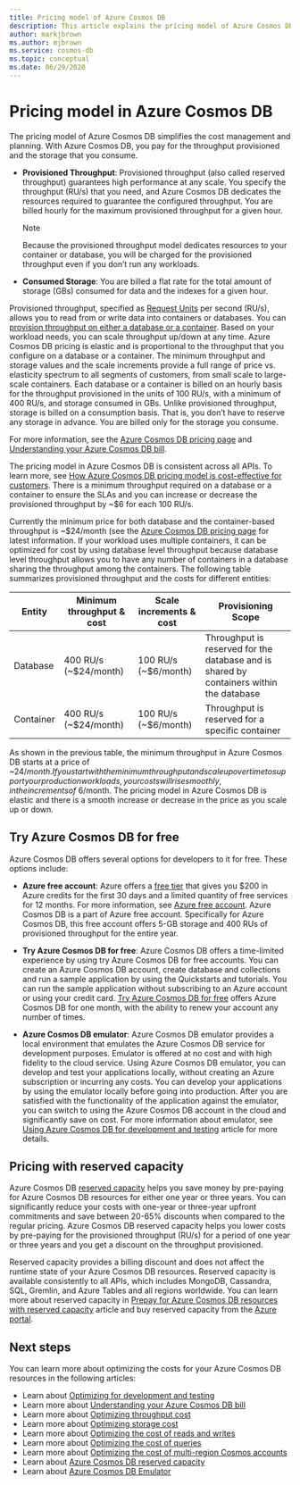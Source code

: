 ```yaml
---
title: Pricing model of Azure Cosmos DB 
description: This article explains the pricing model of Azure Cosmos DB and how it simplifies your cost management and cost planning.
author: markjbrown
ms.author: mjbrown
ms.service: cosmos-db
ms.topic: conceptual
ms.date: 06/29/2020
---
```


# Pricing model in Azure Cosmos DB 

The pricing model of Azure Cosmos DB simplifies the cost management and planning. With Azure Cosmos DB, you pay for the throughput provisioned and the storage that you consume.

* **Provisioned Throughput**: Provisioned throughput (also called reserved throughput) guarantees high performance at any scale. You specify the throughput (RU/s) that you need, and Azure Cosmos DB dedicates the resources required to guarantee the configured throughput. You are billed hourly for the maximum provisioned throughput for a given hour.

   > [!NOTE]
   > Because the provisioned throughput model dedicates resources to your container or database, you will be charged for the provisioned throughput even if you don’t run any workloads.

* **Consumed Storage**: You are billed a flat rate for the total amount of storage (GBs) consumed for data and the indexes for a given hour.

Provisioned throughput, specified as [Request Units](request-units.md) per second (RU/s), allows you to read from or write data into containers or databases. You can [provision throughput on either a database or a container](set-throughput.md). Based on your workload needs, you can scale throughput up/down at any time. Azure Cosmos DB pricing is elastic and is proportional to the throughput that you configure on a database or a container. The minimum throughput and storage values and the scale increments provide a full range of price vs. elasticity spectrum to all segments of customers, from small scale to large-scale containers. Each database or a container is billed on an hourly basis for the throughput provisioned in the units of 100 RU/s, with a minimum of 400 RU/s, and storage consumed in GBs. Unlike provisioned throughput, storage is billed on a consumption basis. That is, you don’t have to reserve any storage in advance. You are billed only for the storage you consume.

For more information, see the [Azure Cosmos DB pricing page](https://azure.microsoft.com/pricing/details/cosmos-db/) and [Understanding your Azure Cosmos DB bill](understand-your-bill.md).

The pricing model in Azure Cosmos DB is consistent across all APIs. To learn more, see [How Azure Cosmos DB pricing model is cost-effective for customers](total-cost-ownership.md). There is a minimum throughput required on a database or a container to ensure the SLAs and you can increase or decrease the provisioned throughput by ~$6 for each 100 RU/s.

Currently the minimum price for both database and the container-based throughput is ~$24/month (see the [Azure Cosmos DB pricing page](https://azure.microsoft.com/pricing/details/cosmos-db/) for latest information. If your workload uses multiple containers, it can be optimized for cost by using database level throughput because database level throughput allows you to have any number of containers in a database sharing the throughput among the containers. The following table summarizes  provisioned throughput and the costs for different entities:

|**Entity**  | **Minimum throughput & cost** |**Scale increments & cost** |**Provisioning Scope** |
|---------|---------|---------|-------|
|Database    | 400 RU/s (~$24/month)    | 100 RU/s (~$6/month)   |Throughput is reserved for the database and is shared by containers within the database |
|Container     | 400 RU/s (~$24/month)    | 100 RU/s (~$6/month)  |Throughput is reserved for a specific container |

As shown in the previous table, the minimum throughput in Azure Cosmos DB starts at a price of ~$24/month. If you start with the minimum throughput and scale up over time to support your production workloads, your costs will rise smoothly, in the increments of ~$6/month. The pricing model in Azure Cosmos DB is elastic and there is a smooth increase or decrease in the price as you scale up or down.

## Try Azure Cosmos DB for free 

Azure Cosmos DB offers several options for developers to it for free. These options include:

* **Azure free account**: Azure offers a [free tier](https://azure.microsoft.com/free/) that gives you $200 in Azure credits for the first 30 days and a limited quantity of free services for 12 months. For more information, see [Azure free account](../cost-management-billing/manage/avoid-charges-free-account.md). Azure Cosmos DB is a part of Azure free account. Specifically for Azure Cosmos DB, this free account offers 5-GB storage and 400 RUs of provisioned throughput for the entire year. 

* **Try Azure Cosmos DB for free**: Azure Cosmos DB offers a time-limited experience by using try Azure Cosmos DB for free accounts. You can create an Azure Cosmos DB account, create database and collections and run a sample application by using the Quickstarts and tutorials. You can run the sample application without subscribing to an Azure account or using your credit card. [Try Azure Cosmos DB for free](https://azure.microsoft.com/try/cosmosdb/) offers Azure Cosmos DB for one month, with the ability to renew your account any number of times.

* **Azure Cosmos DB emulator**: Azure Cosmos DB emulator provides a local environment that emulates the Azure Cosmos DB service for development purposes. Emulator is offered at no cost and with high fidelity to the cloud service. Using Azure Cosmos DB emulator, you can develop and test your applications locally, without creating an Azure subscription or incurring any costs. You can develop your applications by using the emulator locally before going into production. After you are satisfied with the functionality of the application against the emulator, you can switch to using the Azure Cosmos DB account in the cloud and significantly save on cost. For more information about emulator, see [Using Azure Cosmos DB for development and testing](local-emulator.md) article for more details.

## Pricing with reserved capacity

Azure Cosmos DB [reserved capacity](cosmos-db-reserved-capacity.md) helps you save money by pre-paying for Azure Cosmos DB resources for either one year or three years. You can significantly reduce your costs with one-year or three-year upfront commitments and save between 20-65% discounts when compared to the regular pricing. Azure Cosmos DB reserved capacity helps you lower costs by pre-paying for the provisioned throughput (RU/s) for a period of one year or three years and you get a discount on the throughput provisioned. 

Reserved capacity provides a billing discount and does not affect the runtime state of your Azure Cosmos DB resources. Reserved capacity is available consistently to all APIs, which includes MongoDB, Cassandra, SQL, Gremlin, and Azure Tables and all regions worldwide. You can learn more about reserved capacity in [Prepay for Azure Cosmos DB resources with reserved capacity](cosmos-db-reserved-capacity.md) article and buy reserved capacity from the [Azure portal](https://portal.azure.com/).

## Next steps

You can learn more about optimizing the costs for your Azure Cosmos DB resources in the following articles:

* Learn about [Optimizing for development and testing](optimize-dev-test.md)
* Learn more about [Understanding your Azure Cosmos DB bill](understand-your-bill.md)
* Learn more about [Optimizing throughput cost](optimize-cost-throughput.md)
* Learn more about [Optimizing storage cost](optimize-cost-storage.md)
* Learn more about [Optimizing the cost of reads and writes](optimize-cost-reads-writes.md)
* Learn more about [Optimizing the cost of queries](optimize-cost-queries.md)
* Learn more about [Optimizing the cost of multi-region Cosmos accounts](optimize-cost-regions.md)
* Learn about [Azure Cosmos DB reserved capacity](cosmos-db-reserved-capacity.md)
* Learn about [Azure Cosmos DB Emulator](local-emulator.md)
